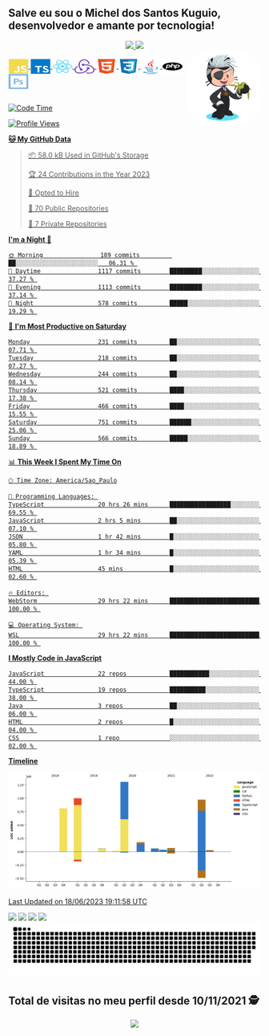 ## Salve eu sou o Michel dos Santos Kuguio, desenvolvedor e amante por tecnologia!

<div align="center">
  <a href="https://github.com/misaku">
  <img height="180em" src="https://github-readme-stats.vercel.app/api?username=misaku&show_icons=true&theme=dracula&include_all_commits=true&count_private=true"/>
  <img height="180em" src="https://github-readme-stats.vercel.app/api/top-langs/?username=misaku&layout=compact&langs_count=7&theme=dracula"/>
</div>
  <img align="right" alt="misaku-pic" height="150" class="radius" style="max-width:100%; border-radius:50px !important;" src="https://raw.githubusercontent.com/misaku/misaku/main/octocat.svg">
<div style="display: inline_block"><br>
  <img align="center" alt="misaku-Js" height="30" width="40" src="https://raw.githubusercontent.com/devicons/devicon/master/icons/javascript/javascript-plain.svg">
  <img align="center" alt="misaku-Ts" height="30" width="40" src="https://raw.githubusercontent.com/devicons/devicon/master/icons/typescript/typescript-plain.svg">
  <img align="center" alt="misaku-React" height="30" width="40" src="https://raw.githubusercontent.com/devicons/devicon/master/icons/react/react-original.svg">
  <img align="center" alt="misaku-Redux" height="30" width="40" src="https://raw.githubusercontent.com/devicons/devicon/master/icons/redux/redux-original.svg">
  <img align="center" alt="misaku-HTML" height="30" width="40" src="https://raw.githubusercontent.com/devicons/devicon/master/icons/html5/html5-original.svg">
  <img align="center" alt="misaku-CSS" height="30" width="40" src="https://raw.githubusercontent.com/devicons/devicon/master/icons/css3/css3-original.svg">
  <img align="center" alt="misaku-JAVA" height="30" width="40" src="https://raw.githubusercontent.com/devicons/devicon/master/icons/java/java-original.svg">
  <img align="center" alt="misaku-PHP" height="30" width="40" src="https://raw.githubusercontent.com/devicons/devicon/master/icons/php/php-plain.svg">
  <img align="center" alt="misaku-PHOTOSHOP" height="30" width="40" src="https://raw.githubusercontent.com/devicons/devicon/master/icons/photoshop/photoshop-line.svg">
</div>
 
  ##

<!--START_SECTION:waka-->
![Code Time](http://img.shields.io/badge/Code%20Time-274%20hrs%2041%20mins-blue)

![Profile Views](http://img.shields.io/badge/Profile%20Views-0-blue)

**🐱 My GitHub Data** 

> 📦 58.0 kB Used in GitHub's Storage 
 > 
> 🏆 24 Contributions in the Year 2023
 > 
> 💼 Opted to Hire
 > 
> 📜 70 Public Repositories 
 > 
> 🔑 7 Private Repositories 
 > 
**I'm a Night 🦉** 

```text
🌞 Morning                189 commits         ██░░░░░░░░░░░░░░░░░░░░░░░   06.31 % 
🌆 Daytime                1117 commits        █████████░░░░░░░░░░░░░░░░   37.27 % 
🌃 Evening                1113 commits        █████████░░░░░░░░░░░░░░░░   37.14 % 
🌙 Night                  578 commits         █████░░░░░░░░░░░░░░░░░░░░   19.29 % 
```
📅 **I'm Most Productive on Saturday** 

```text
Monday                   231 commits         ██░░░░░░░░░░░░░░░░░░░░░░░   07.71 % 
Tuesday                  218 commits         ██░░░░░░░░░░░░░░░░░░░░░░░   07.27 % 
Wednesday                244 commits         ██░░░░░░░░░░░░░░░░░░░░░░░   08.14 % 
Thursday                 521 commits         ████░░░░░░░░░░░░░░░░░░░░░   17.38 % 
Friday                   466 commits         ████░░░░░░░░░░░░░░░░░░░░░   15.55 % 
Saturday                 751 commits         ██████░░░░░░░░░░░░░░░░░░░   25.06 % 
Sunday                   566 commits         █████░░░░░░░░░░░░░░░░░░░░   18.89 % 
```


📊 **This Week I Spent My Time On** 

```text
🕑︎ Time Zone: America/Sao_Paulo

💬 Programming Languages: 
TypeScript               20 hrs 26 mins      █████████████████░░░░░░░░   69.55 % 
JavaScript               2 hrs 5 mins        ██░░░░░░░░░░░░░░░░░░░░░░░   07.10 % 
JSON                     1 hr 42 mins        █░░░░░░░░░░░░░░░░░░░░░░░░   05.80 % 
YAML                     1 hr 34 mins        █░░░░░░░░░░░░░░░░░░░░░░░░   05.39 % 
HTML                     45 mins             █░░░░░░░░░░░░░░░░░░░░░░░░   02.60 % 

🔥 Editors: 
WebStorm                 29 hrs 22 mins      █████████████████████████   100.00 % 

💻 Operating System: 
WSL                      29 hrs 22 mins      █████████████████████████   100.00 % 
```

**I Mostly Code in JavaScript** 

```text
JavaScript               22 repos            ███████████░░░░░░░░░░░░░░   44.00 % 
TypeScript               19 repos            ██████████░░░░░░░░░░░░░░░   38.00 % 
Java                     3 repos             ██░░░░░░░░░░░░░░░░░░░░░░░   06.00 % 
HTML                     2 repos             █░░░░░░░░░░░░░░░░░░░░░░░░   04.00 % 
CSS                      1 repo              ░░░░░░░░░░░░░░░░░░░░░░░░░   02.00 % 
```



**Timeline**

![Lines of Code chart](https://raw.githubusercontent.com/misaku/misaku/main/assets/bar_graph.png)


 Last Updated on 18/06/2023 19:11:58 UTC
<!--END_SECTION:waka-->
  
  
<div> 
  <a href="https://www.youtube.com/channel/UC3Juxogx3K0EVKeJYwf7K-w" target="_blank"><img src="https://img.shields.io/badge/YouTube-FF0000?style=for-the-badge&logo=youtube&logoColor=white" target="_blank"></a>
  <a href="https://www.instagram.com/michel.kuguio" target="_blank"><img src="https://img.shields.io/badge/-Instagram-%23E4405F?style=for-the-badge&logo=instagram&logoColor=white" target="_blank"></a>
  <a href = "mailto:michel.kuguio@gmail.com"><img src="https://img.shields.io/badge/-Gmail-%23333?style=for-the-badge&logo=gmail&logoColor=white" target="_blank"></a>
  <a href="https://www.linkedin.com/in/michelkuguio" target="_blank"><img src="https://img.shields.io/badge/-LinkedIn-%230077B5?style=for-the-badge&logo=linkedin&logoColor=white" target="_blank"></a> 
<picture>
  <source media="(prefers-color-scheme: dark)" srcset="https://raw.githubusercontent.com/misaku/misaku/output/github-contribution-grid-snake-dark.svg">
  <source media="(prefers-color-scheme: light)" srcset="https://raw.githubusercontent.com/misaku/misaku/output/github-contribution-grid-snake.svg">
  <img alt="github contribution grid snake animation" src="https://raw.githubusercontent.com/misaku/misaku/output/github-contribution-grid-snake.svg">
</picture>
</div>
  <p align="center"> 

 ## Total de visitas no meu perfil desde 10/11/2021 :detective: <br>
 <p align="center"> 
   <img alingn="center" src="https://profile-counter.glitch.me/misaku/count.svg" />
 </p>

</p>
